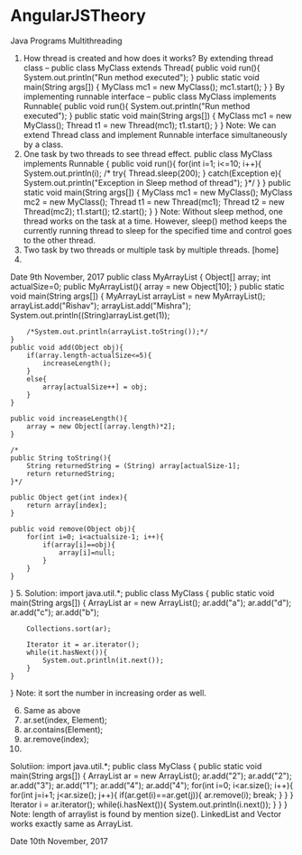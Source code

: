 # AngularJSTheory

Java Programs
Multithreading
1.	How thread is created and how does it works?
By extending thread class – 
public class MyClass extends Thread{
    public void run(){
        System.out.println("Run method executed");
    }
    public static void main(String args[]) {
        MyClass mc1 = new MyClass();
        mc1.start();
    }
}
By implementing runnable interface – 
public class MyClass implements Runnable{
    public void run(){
        System.out.println("Run method executed");
    }
    public static void main(String args[]) {
        MyClass mc1 = new MyClass();
        Thread t1 = new Thread(mc1);
        t1.start();
    }
}
Note: We can extend Thread class and implement Runnable interface simultaneously by a class. 
2.	One task by two threads to see thread effect. 
public class MyClass implements Runnable {
    public void run(){
        for(int i=1; i<=10; i++){
            System.out.println(i);
           /* try{
                Thread.sleep(200);
            }
            catch(Exception e){
                System.out.println("Exception in Sleep method of thread");
            }*/
        }
    }
    public static void main(String args[]) {
        MyClass mc1 = new MyClass();
        MyClass mc2 = new MyClass();
        Thread t1 = new Thread(mc1);
        Thread t2 = new Thread(mc2);
        t1.start();
        t2.start();
    }
}
Note: Without sleep method, one thread works on the task at a time. However, sleep() method keeps the currently running thread to sleep for the specified time and control goes to the other thread. 
3.	Two task by two threads or multiple task by multiple threads. [home]
4.	


Date 9th November, 2017
public class MyArrayList {
    Object[] array;
    int actualSize=0;
    public MyArrayList(){
        array = new Object[10];
    }
    public static void main(String args[]) {
        MyArrayList arrayList = new MyArrayList();
        arrayList.add("Rishav");
        arrayList.add("Mishra");
        System.out.println((String)arrayList.get(1));
        
        /*System.out.println(arrayList.toString());*/
    }
    public void add(Object obj){
        if(array.length-actualSize<=5){
            increaseLength();
        }
        else{
            array[actualSize++] = obj;
        }
    }
    
    public void increaseLength(){
        array = new Object[(array.length)*2];    
    }
    
    /*
    public String toString(){
        String returnedString = (String) array[actualSize-1];
        return returnedString;
    }*/
    
    public Object get(int index){
        return array[index];
    }
    
    public void remove(Object obj){
        for(int i=0; i<actualsize-1; i++){
            if(array[i]==obj){
                array[i]=null;
            }
        }
    }
}
5. 
Solution:
import java.util.*;
public class MyClass {
    public static void main(String args[]) {
        ArrayList ar = new ArrayList();
        ar.add("a");
        ar.add("d");
        ar.add("c");
        ar.add("b");
        
        Collections.sort(ar);
        
        Iterator it = ar.iterator();
        while(it.hasNext()){
            System.out.println(it.next());
        }
    }
}
Note: it sort the number in increasing order as well. 

6. Same as above
7. ar.set(index, Element);
8. ar.contains(Element);
9. ar.remove(index);
10. 
Solutiion:
import java.util.*;
public class MyClass {
    public static void main(String args[]) {
        ArrayList ar = new ArrayList();
        ar.add("2");
        ar.add("2");
        ar.add("3");
        ar.add("1");
        ar.add("4");
        ar.add("4");
        for(int i=0; i<ar.size(); i++){
            for(int j=i+1; j<ar.size(); j++){
                if(ar.get(i)==ar.get(j)){
                    ar.remove(i);
                    break;
                } 
            }
        }
        Iterator i = ar.iterator();
        while(i.hasNext()){
            System.out.println(i.next());
        }
    }
}
Note: length of arraylist is found by mention size(). LinkedList and Vector works exactly same as ArrayList. 

Date 10th November, 2017




